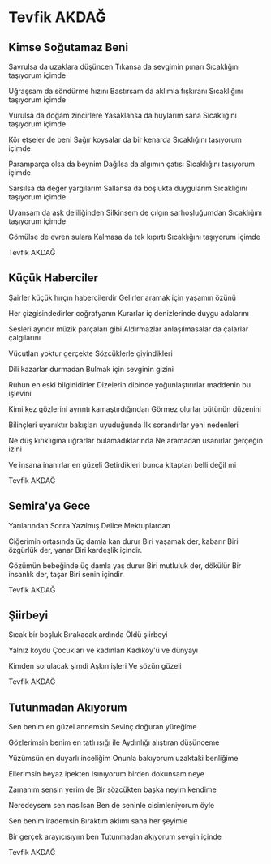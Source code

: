 # Tevfik AKDAĞ

## Kimse Soğutamaz Beni

Savrulsa da uzaklara düşüncen
Tıkansa da sevgimin pınarı
Sıcaklığını taşıyorum içimde

Uğraşsam da söndürme hızını
Bastırsam da aklımla fışkıranı
Sıcaklığını taşıyorum içimde

Vurulsa da doğam zincirlere
Yasaklansa da huylarım sana
Sıcaklığını taşıyorum içimde

Kör etseler de beni
Sağır koysalar da bir kenarda
Sıcaklığını taşıyorum içimde

Paramparça olsa da beynim
Dağılsa da algımın çatısı
Sıcaklığını taşıyorum içimde

Sarsılsa da değer yargılarım
Sallansa da boşlukta duygularım
Sıcaklığını taşıyorum içimde

Uyansam da aşk deliliğinden
Silkinsem de çılgın sarhoşluğumdan
Sıcaklığını taşıyorum içimde

Gömülse de evren sulara
Kalmasa da tek kıpırtı
Sıcaklığını taşıyorum içimde

Tevfik AKDAĞ

## Küçük Haberciler

Şairler küçük hırçın habercilerdir
Gelirler aramak için yaşamın özünü

Her çizgisindedirler coğrafyanın
Kurarlar iç denizlerinde duygu adalarını

Sesleri ayrıdır müzik parçaları gibi
Aldırmazlar anlaşılmasalar da çalarlar çalgılarını

Vücutları yoktur gerçekte
Sözcüklerle giyindikleri

Dili kazarlar durmadan
Bulmak için sevginin gizini

Ruhun en eski bilginidirler
Dizelerin dibinde yoğunlaştırırlar maddenin bu işlevini

Kimi kez gözlerini ayrıntı kamaştırdığından
Görmez olurlar bütünün düzenini

Bilinçleri uyanıktır bakışları uyuduğunda
İlk sorandırlar yeni nedenleri

Ne düş kırıklığına uğrarlar bulamadıklarında
Ne aramadan usanırlar gerçeğin izini

Ve insana inanırlar en güzeli
Getirdikleri bunca kitaptan belli değil mi

Tevfik AKDAĞ

## Semira'ya Gece
  Yarılarından Sonra Yazılmış Delice Mektuplardan

Ciğerimin ortasında üç damla kan durur
Biri yaşamak der, kabarır
Biri özgürlük der, yanar
Biri kardeşlik içindir.

Gözümün bebeğinde üç damla yaş durur
Biri mutluluk der, dökülür
Bir insanlık der, taşar
Biri senin içindir.

Tevfik AKDAĞ

## Şiirbeyi

Sıcak bir boşluk
Bırakacak ardında
Öldü şiirbeyi

Yalnız koydu
Çocukları ve kadınları
Kadıköy'ü ve dünyayı

Kimden sorulacak şimdi
Aşkın işleri
Ve sözün güzeli

Tevfik AKDAĞ

## Tutunmadan Akıyorum

Sen benim en güzel annemsin
Sevinç doğuran yüreğime

Gözlerimsin benim en tatlı ışığı ile
Aydınlığı alıştıran düşünceme

Yüzümsün en duyarlı inceliğim
Onunla bakıyorum uzaktaki benliğime

Ellerimsin beyaz ipekten
Isınıyorum birden dokunsam neye

Zamanım sensin yerim de
Bir sözcükten başka neyim kendime

Neredeysem sen nasılsan
Ben de seninle cisimleniyorum öyle

Sen benim irademsin
Bıraktım aklımı sana her şeyimle

Bir gerçek arayıcısıyım ben
Tutunmadan akıyorum sevgin içinde

Tevfik AKDAĞ
